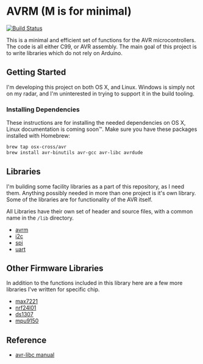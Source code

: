 # AVRM (M is for minimal)

[![Build Status](https://travis-ci.org/nixpulvis/avrm.svg?branch=master)](https://travis-ci.org/nixpulvis/avrm)

This is a minimal and efficient set of functions for the AVR microcontrollers. The code is all either C99, or AVR assembly. The main goal of this project is to write libraries which do not rely on Arduino.

## Getting Started

I'm developing this project on both OS X, and Linux. Windows is simply not on my radar, and I'm uninterested in trying to support it in the build tooling.

### Installing Dependencies

These instructions are for installing the needed dependencies on OS X, Linux documentation is coming soon™. Make sure you have these packages installed with Homebrew:

```sh
brew tap osx-cross/avr
brew install avr-binutils avr-gcc avr-libc avrdude
```

<!-- ### Make

It's important to me to make building things easy. I've made a Makefile which aims to make compiling and flashing AVRs as easy as possible. It tries to help you out too, for example it will find a `/dev/tty.usb*` device automatically.

```sh
make            # Compiles the library.
make install    # Compiles the library, and installs it on the system.
make test       # Compiles the library, installs it, and compiles the tests.
make clean      # Removes compiled artifacts.
make uninstall  # Removes the library from the system.

make size             # Displays size information.
make <program>.flash  # Compiles and flashes the <program> to a connected AVR.
make serial           # Opens a `screen` session to a connected AVR.
```

Below is an example of how to get started.

```sh
# Install the library.
make install
# Flash the uart test program. Remember that the baud rate is different for
# various AVRs.
env AVRDUDE_BAUD=57600 make test/uart_test.flash
# Open a serial connection to the AVR.
make serial
``` -->

## Libraries

I'm building some facility libraries as a part of this repository, as I need them. Anything possibly needed in more than one project is it's own library. Some of the libraries are for functionality of the AVR itself.

All Libraries have their own set of header and source files, with a common name in the `/lib` directory.

- [avrm](https://github.com/nixpulvis/avrm/blob/master/lib/avrm.h)
- [i2c](https://github.com/nixpulvis/avrm/blob/master/lib/avrm/i2c.h)
- [spi](https://github.com/nixpulvis/avrm/blob/master/lib/avrm/spi.h)
- [uart](https://github.com/nixpulvis/avrm/blob/master/lib/avrm/uart.h)

## Other Firmware Libraries

In addition to the functions included in this library here are a few more libraries I've written for specific chip.

- [max7221](https://github.com/nixpulvis/max7221)
- [nrf24l01](https://github.com/nixpulvis/nrf24l01)
- [ds1307](https://github.com/nixpulvis/ds1307)
- [mpu9150](https://github.com/nixpulvis/mpu9150)

## Reference

- [avr-libc manual](http://www.nongnu.org/avr-libc/user-manual/pages.html)
